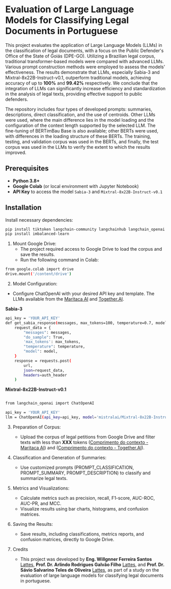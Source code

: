 # Evaluation of Large Language Models for Classifying Legal Documents in Portuguese

This project evaluates the application of Large Language Models (LLMs) in the classification of legal documents, with a focus on the Public Defender's Office of the State of Goiás (DPE-GO). Utilizing a Brazilian legal corpus, traditional transformer-based models were compared with advanced LLMs. Various prompt construction methods were employed to assess the models' effectiveness. The results demonstrate that LLMs, especially Sabia-3 and Mixtral-8x22B-Instruct-v0.1, outperform traditional models, achieving accuracy of up to **100%** and **99.42%** respectively. We conclude that the integration of LLMs can significantly increase efficiency and standardization in the analysis of legal texts, providing effective support to public defenders.

The repository includes four types of developed prompts: summaries, descriptions, direct classification, and the use of centroids. Other LLMs were used, where the main difference lies in the model loading and the configuration of the context length supported by the selected LLM. The fine-tuning of BERTimBau Base is also available; other BERTs were used, with differences in the loading structure of these BERTs. The training, testing, and validation corpus was used in the BERTs, and finally, the test corpus was used in the LLMs to verify the extent to which the results improved.

## Prerequisites

- **Python 3.8+**
- **Google Colab** (or local environment with Jupyter Notebook)
- **API Key** to access the model `Sabia-3` and `Mixtral-8x22B-Instruct-v0.1`

## Installation

Install necessary dependencies:

```bash
pip install tiktoken langchain-community langchainhub langchain_openai langchain pandas matplotlib scikit-learn seaborn
pip install imbalanced-learn
```

1. Mount Google Drive:
   - The project required access to Google Drive to load the corpus and save the results.
   - Run the following command in Colab:
     
```bash
from google.colab import drive
drive.mount('/content/drive')
```

2. Model Configuration:
  - Configure ChatOpenAI with your desired API key and template. The LLMs available from the [Maritaca AI](https://www.maritaca.ai/) and [Together.AI](https://docs.together.ai/docs/chat-models).

**Sabia-3**

```bash
api_key = 'YOUR_API_KEY'
def get_sabia_response(messages, max_tokens=100, temperature=0.7, model="sabia-3"):
    request_data = {
        "messages": messages,
        "do_sample": True,
        'max_tokens': max_tokens,
        "temperature": temperature,
        "model": model,
    }
    response = requests.post(
        url,
        json=request_data,
        headers=auth_header
    )
```

**Mixtral-8x22B-Instruct-v0.1**

```bash

from langchain_openai import ChatOpenAI

api_key = 'YOUR_API_KEY'
llm = ChatOpenAI(api_key=api_key, model='mistralai/Mixtral-8x22B-Instruct-v0.1').

```

3. Preparation of Corpus:
   - Upload the corpus of legal petitions from Google Drive and filter texts with less than **XXX** tokens ([Comprimento do contexto - Maritaca AI](https://docs.maritaca.ai/pt/modelos)) and ([Comprimento do contexto - Together.AI](https://docs.together.ai/docs/chat-models)).

4. Classification and Generation of Summaries:
   - Use customized prompts (PROMPT_CLASSIFICATION, PROMPT_SUMMARY, PROMPT_DESCRIPTION) to classify and summarize legal texts.
  
5. Metrics and Visualizations:
   - Calculate metrics such as precision, recall, F1-score, AUC-ROC, AUC-PR, and MCC.
   - Visualize results using bar charts, histograms, and confusion matrices.
  
6. Saving the Results:
   - Save results, including classifications, metrics reports, and confusion matrices, directly to Google Drive.

7. Credits
   - This project was developed by **Eng. Willgnner Ferreira Santos** [Lattes](http://lattes.cnpq.br/3203020327904139), **Prof. Dr. Arlindo Rodrigues Galvão Filho** [Lattes](http://lattes.cnpq.br/7744765287200890), and **Prof. Dr. Sávio Salvarino Teles de Oliveira** [Lattes](http://lattes.cnpq.br/1905829499839846), as part of a study on the evaluation of large language models for classifying legal documents in portuguese.
 























